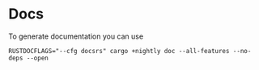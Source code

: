 # Docs

To generate documentation you can use

```
RUSTDOCFLAGS="--cfg docsrs" cargo +nightly doc --all-features --no-deps --open
```
